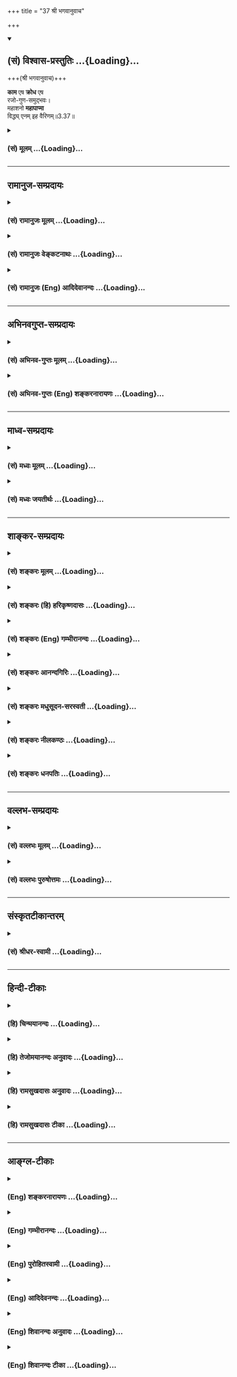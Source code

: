 +++
title = "37 श्री भगवानुवाच"

+++
<div class="js_include" newlevelforh1="2" title="(सं) विश्वास-प्रस्तुतिः" unfilled url="/purANam_vaiShNavam/mahAbhAratam/06-bhIShma-parva/03-bhagavad-gItA-parva/saMskRtam/vishvAsa-prastutiH/03_karma-yogaH/37_shrI_bhagavAnuvAc.md">
<details open><summary><h2>(सं) विश्वास-प्रस्तुतिः ...{Loading}...</h2></summary>

+++(श्री भगवानुवाच)+++

**काम** एष **क्रोध** एष  
रजो-गुण-समुद्भवः।  
महाशनो **महापाप्मा**  
विद्ध्य् एनम् इह वैरिणम्॥3.37॥
</details>
</div>
<div class="js_include collapsed" newlevelforh1="3" title="(सं) मूलम्" unfilled url="/purANam_vaiShNavam/mahAbhAratam/06-bhIShma-parva/03-bhagavad-gItA-parva/saMskRtam/mUlam/03_karma-yogaH/37_shrI_bhagavAnuvAc.md">
<details><summary><h3>(सं) मूलम् ...{Loading}...</h3></summary>

श्री भगवानुवाच  
काम एष क्रोध एष रजोगुणसमुद्भवः।  
महाशनो महापाप्मा विद्ध्येनमिह वैरिणम्।।3.37।।
</details>
</div>


_________________
## रामानुज-सम्प्रदायः
<div class="js_include collapsed" newlevelforh1="3" title="(सं) रामानुजः मूलम्" unfilled url="/purANam_vaiShNavam/mahAbhAratam/06-bhIShma-parva/03-bhagavad-gItA-parva/saMskRtam/rAmAnujaH/mUlam/03_karma-yogaH/37_shrI_bhagavAnuvAc.md">
<details><summary><h3>(सं) रामानुजः मूलम् ...{Loading}...</h3></summary>

।।3.37।। श्रीभगवानुवाच अस्य उद्भवाभिभवरूपेण वर्तमानगुणमयप्रकृतिसंसृष्टस्य
प्रारब्धज्ञानयोगस्य **रजोगुणसमुद्भवः** प्राचीनवासनाजनितः शब्दादिविषयः
अयं **कामो महाशनः** शत्रुः सर्वविषयेषु एनम् आकर्षति। **एष** एव
प्रतिहतगतिः प्रतिहननहेतुभूतचेतनान् प्रति **क्रोध**रूपेण परिणतो
**महापाप्मा** परहिंसादिषु प्रवर्तयति **एनं** रजोगुणसमुद्भवं सहजं
ज्ञानयोगविरोधिनं **वैरिणं विद्धि।**

</details>
</div>
<div class="js_include collapsed" newlevelforh1="3" title="(सं) रामानुजः वेङ्कटनाथः" unfilled url="/purANam_vaiShNavam/mahAbhAratam/06-bhIShma-parva/03-bhagavad-gItA-parva/saMskRtam/rAmAnujaH/venkaTanAthaH/03_karma-yogaH/37_shrI_bhagavAnuvAc.md">
<details><summary><h3>(सं) रामानुजः वेङ्कटनाथः ...{Loading}...</h3></summary>

  
  
।।3.37।। अथइन्द्रियस्य इत्यादिना सङ्ग्रहेणोक्तमेवार्थं प्रश्नस्योत्तरतया
प्रपञ्चयन् भगवानुवाच काम एष इति। विषयानुभववासनाबीजानां
कामक्रोधाद्यङ्कुरोत्पादने रजोगुणः सलिलसेकः कामादिर्ह्यस्मिन्मते
ज्ञानविशेषरूप आत्मधर्मः रजस्तु प्रकृतिगुणः अन्यधर्मस्य कथमन्यत्र
कार्यकरत्वमित्यत्रोक्तंगुणमयप्रकृतिसंसृष्टस्येति।
औष्ण्याश्रयदहनसंयोगाद्यथा करतलादौ स्फोटादिः तथा
गुणाश्रयप्रकृतिसंसर्गादात्मनि कामादिरिति भावः। तर्हि
गुणत्रयमयप्रकृतिसंसर्गात् सत्त्वादिकार्यज्ञानादिरपि युगपदेव किं न स्यात्
इत्यत्रोक्तं उद्भवाभिभवादिरूपेण वर्तमानेति।
पूर्वश्लोकोक्तायंशब्दस्यात्रापेक्षयाऽस्येति विपरिणत्याऽनुषङ्गः।
रजोगुणप्रचुरस्यास्य कथं ज्ञानयोगप्रारम्भमात्रत्वमपीति
चोद्यमुद्भवाभिभवक्रमेण मात्रया मध्ये कदाचित्सत्त्वोन्मेषसम्भावनया
निरस्तमित्यभिप्रेत्यज्ञानयोगारब्धस्येत्युक्तम्। आरब्ध इतिभुक्ता
ब्राह्मणाः इतिवत्कर्तरि क्तः। एषः इति पदेन पापाचरणे प्रयोजकः प्रश्नविषयः
परामृश्यते। तेनैवसदृशं चेष्टते 3।33इन्द्रियस्येन्द्रियस्यार्थे 3।34 इति
श्लोकद्वयोक्तार्थोऽप्यत्र स्मारित
इत्यभिप्रेत्यप्राचीनेत्यादिविशेषणद्वयमुक्तम्।
पूर्वोक्तरागद्वेषाववस्थान्तरापन्नावत्र कामक्रोधशब्देन व्यपदिश्येते इति
भावः। महाशनत्वविवरणंविषयेष्वेनमाकर्षतीति महदशनं भोग्यं यस्य स महाशनः। एषः
इति निर्देशस्यावृत्त्या वाक्यभेदः। तत्र च वाक्यद्वयस्यैकमेव मुखभेदेन
प्रतिपाद्यम्। अन्यथा कः पापाचरणे प्रयोजकः इति प्रश्नेकाम एष
क्रोधश्चइत्यादिप्रकारेण निर्देष्टव्यम्। अनन्तरं चविद्ध्येताविह वैरिणौ
इति वक्तव्यम्। उत्तरत्र च षट्स्वपि श्लोकेषुतेन एतेन कामरूपेण अस्य एनं यः
कामरूपम् इति सर्वत्रैकवचननिर्देशः काममात्रनिर्देशश्च क्रियते न तु
कामात्क्रोधस्य पृथक्त्वेनाभिधानम्। ततश्च काम एवावस्थाभेदेन क्रोधतयाऽत्र
विवक्षितः तदवस्थाद्वयविषयतया च वाक्यभेद उचितः। महाशनो महापाप्मा इति
पदद्वयमपि बाहुल्यानुसारेणौचित्यात् क्रमेण
तदुभयविषयमित्येतदखिलमभिप्रेत्याहएष एवेति। प्रतिहतगतिः इति क्रोधाख्ये
परिणामे हेतुरुक्तः। एकस्यैव शब्दादिविषयकामावस्थातः क्रोधावस्थाया विषयतो
भेदप्रदर्शनार्थमतिप्रसङ्गपरिहारार्थं चोक्तंप्रतिहतेत्यादि। महापाप्मतां
विवृणोतिपरहिंसादिषु प्रवर्तयतीति। महान् पाप्मा कार्यतया यस्यास्तीति स
महापाप्मा। क्रुद्धो हन्याद्गुरूनपि इति हि प्रसिद्धम्। एतच्छ्लोकोक्तं
रजोगुणाख्यं पूर्वोक्तप्रकृतिशब्दव्यपदेशार्हं वासनाख्यं कारणं चोपस्थाप्य
तदुभयकार्यताविशिष्टंएनं इत्यन्वादेशः परामृशतीत्यभिप्रायेणरजोगुणसमुद्भवं
सहजमिति पदद्वयमुक्तम्। इह वैरिणं इत्यत्र इहशब्दः प्रमादवत्तया
बुभुत्सितज्ञानयोगविषय इत्यभिप्रायेणोक्तं ज्ञानयोगविरोधिनमिति।  
  

</details>
</div>
<div class="js_include collapsed" newlevelforh1="3" title="(सं) रामानुजः (Eng) आदिदेवानन्दः" unfilled url="/purANam_vaiShNavam/mahAbhAratam/06-bhIShma-parva/03-bhagavad-gItA-parva/saMskRtam/rAmAnujaH/english/AdidevAnandaH/03_karma-yogaH/37_shrI_bhagavAnuvAc.md">
<details><summary><h3>(सं) रामानुजः (Eng) आदिदेवानन्दः ...{Loading}...</h3></summary>

3.37 The Lord said The highly ravenous desire is born of the Guna Rajas
originating from old subtle impressions. It has for its objects sound
and other sense contacts. It is a foe to him who is practising Jnana
Yoga, as he is joined with Prakrti constituted of the Gunas which rise
and subside periodically. It attracts him towards the objects of the
senses. It is this desire alone which, when hampered, develops into
anger towards those persons who are the cause of such hindrance. It is a
powerful cause of sin. It incites the aspirant to do harm to others.
Know this, which is born of the Guna called Rajas, as the natural enemy
of Jnana Yogins.

</details>
</div>


_________________
## अभिनवगुप्त-सम्प्रदायः
<div class="js_include collapsed" newlevelforh1="3" title="(सं) अभिनव-गुप्तः मूलम्" unfilled url="/purANam_vaiShNavam/mahAbhAratam/06-bhIShma-parva/03-bhagavad-gItA-parva/saMskRtam/abhinava-guptaH/mUlam/03_karma-yogaH/37_shrI_bhagavAnuvAc.md">
<details><summary><h3>(सं) अभिनव-गुप्तः मूलम् ...{Loading}...</h3></summary>

।।3.37।। अत्र उत्तरं सत्यपि धर्मे हृदिस्थे आगन्तुकावरणकृतोऽयं +++(N काचरणकृ
)+++ विप्लवो न तु तदभवकृतः +++(N तदभावप्लुतः)+++ इत्याशयेन। काम एष इति।
द्वाभ्यामेतच्छब्दाभ्यामनयोरत्यन्तावैषम्यं +++(S अत्यन्तवैषम्यम्)+++ सूच्यते।
एतौ च कामक्रोधौ नित्यसंबन्धिनौ अन्योन्याविनाभावेन वर्तेते इत्येकरुपतयैव
व्याचष्टे। एष च महस्य सुखस्य अशनः ग्रासकारकः महतः पापस्य हेतुत्त्वाच्च
क्रोध एव पापदायी। एनं च वैरिणं प्राज्ञो जानीयात्।

</details>
</div>
<div class="js_include collapsed" newlevelforh1="3" title="(सं) अभिनव-गुप्तः (Eng) शङ्करनारायणः" unfilled url="/purANam_vaiShNavam/mahAbhAratam/06-bhIShma-parva/03-bhagavad-gItA-parva/saMskRtam/abhinava-guptaH/english/shankaranArAyaNaH/03_karma-yogaH/37_shrI_bhagavAnuvAc.md">
<details><summary><h3>(सं) अभिनव-गुप्तः (Eng) शङ्करनारायणः ...{Loading}...</h3></summary>

3.37 Kama esah etc. A total absence of difference among these two
(desire and wrath) is indicated by the word esah 'this' twice uttered.
These desire and wrath are ever interrelated and remain in an
inseparable mutual co-existence. Hence \[the Lord\] well describes them
only as identical. This is a swallower i.e., a devouer of the morsel of
festival i.e., the happiness. The wrath alone is a bestower of sins as
it is the cause of great sins. This is man of intelligence should view
to be an enemy.

</details>
</div>


_________________
## माध्व-सम्प्रदायः
<div class="js_include collapsed" newlevelforh1="3" title="(सं) मध्वः मूलम्" unfilled url="/purANam_vaiShNavam/mahAbhAratam/06-bhIShma-parva/03-bhagavad-gItA-parva/saMskRtam/madhvaH/mUlam/03_karma-yogaH/37_shrI_bhagavAnuvAc.md">
<details><summary><h3>(सं) मध्वः मूलम् ...{Loading}...</h3></summary>

।।3.37।। यस्तु बलवान् प्रवर्तकः स एष कामः। क्रोधोऽप्येष एव
तज्जन्यत्वात्। कामात्क्रोधोऽभिजायते 2।62 इति ह्युक्तम्। यत्रापि
गुरुनिन्दादिनिमित्तः क्रोधः तत्रापि भक्तिनिमित्तानिन्दाकामनिमित्त एव। ये
त्वन्यथा वदन्ति ते सङ्गरान्न सूक्ष्मं जानन्ति। उक्तं चऋते कामं न
कोपाद्या जायन्ते च कथञ्चन इति। महाशनः महद्धि कामभोग्यम्।
महाब्रह्महत्यादिकारणत्वात् महापाप्मा। सर्वपुरुषार्थविरोधित्वाद्वैरीं।

</details>
</div>
<div class="js_include collapsed" newlevelforh1="3" title="(सं) मध्वः जयतीर्थः" unfilled url="/purANam_vaiShNavam/mahAbhAratam/06-bhIShma-parva/03-bhagavad-gItA-parva/saMskRtam/madhvaH/jayatIrthaH/03_karma-yogaH/37_shrI_bhagavAnuvAc.md">
<details><summary><h3>(सं) मध्वः जयतीर्थः ...{Loading}...</h3></summary>

।।3.37।। बलवद्विषयश्चेत् प्रश्नः तर्हि परिहारो न सङ्गच्छत इत्यतः परिहारं
व्याचष्टे **यस्त्वि**ति। प्रवर्तकः पापेषु पुरुषः त्वया पृष्ट इति शेषः।
एवं योजनायां क्रोधस्यापि कामसाम्यं स्यात् तथा चोत्तरत्र
कामस्यैवानुवृत्तिर्विरुद्ध्येतेत्यतःक्रोध एषः इत्येतदन्यथा व्याचष्टे
**क्रोधोऽपी**ति। किं काम एव मुख्यया वृत्त्यैवमुच्यते नेति ब्रूमः
किन्तूपचारेण इति भावेनाह **तदि**ति। तदेव कुतः इत्यत आह **कामादि**ति।
नायमस्ति नियमः यदा गुरुनिन्दादिश्रवणे निन्दकाय क्रुद्ध्यति तदा
कामाभावेऽपि क्रोधोदयदर्शनात् इत्यत आह **यत्रापी**ति।
भक्तिनिमित्तश्चासावनिन्दाकामश्चेति विग्रहः। सङ्गात्सञ्जायते कामः 2।62
इत्येतद्दर्शयितुं भक्तिनिमित्तेत्युक्तम्। काम एव (एषः) केनचित् प्रतिहतः
क्रोधत्वेन परिणमते इति परेषां (शङ्करादीनां) व्याख्यानं दूषयति **ये
त्वि**ति। एकान्तःकरणोपादानत्वलक्षणादानन्तर्यलक्षणाच्च सङ्करात्सूक्ष्मं
कामक्रोधयोरत्यन्तभेदम्। न हि गुणो गुणस्योपादानं किन्तु निमित्तमेव
प्रागन्वये प्रमाणमुक्तं इदानीं व्यतिरेकेऽप्याह **उक्तं चे**ति। महाशन इति
कामे दुर्घटत्वाद्गौणमित्याह **महाशन** इति। भोग्यं विषयः।
यस्मात्कामभोग्यं महत्तस्मादसौ महाशन इत्यर्थः। काम एषः इति
पापकारणत्वेनोक्त्वा कथं महापाप्मेत्युच्यते इत्यतो न कर्मधारयोऽयम् किन्तु
महान्पाप्मा यस्मादिति बहुव्रीहिरिति भावेनाह **महाब्रह्मे**ति।
महच्छब्दात्परतः पापशब्दोऽध्याहार्यः। वधादिकर्तृत्वाभावात्कथं वैरित्वं
इत्यत आह सर्वेति सर्वः सम्पूर्णः पुरुषार्थो मोक्षः।

</details>
</div>


_________________
## शाङ्कर-सम्प्रदायः
<div class="js_include collapsed" newlevelforh1="3" title="(सं) शङ्करः मूलम्" unfilled url="/purANam_vaiShNavam/mahAbhAratam/06-bhIShma-parva/03-bhagavad-gItA-parva/saMskRtam/shankaraH/mUlam/03_karma-yogaH/37_shrI_bhagavAnuvAc.md">
<details><summary><h3>(सं) शङ्करः मूलम् ...{Loading}...</h3></summary>

।।3.37।। ऐश्वर्यस्य समग्रस्य धर्मस्य यशसः श्रियः। वैराग्यस्याथ मोक्षस्य
षण्णां भग इतीरणा (विष्णु पु0 6।5।74) ऐश्वर्यादिषट्कं यस्मिन् वासुदेवे
नित्यमप्रतिबद्धत्वेन सामस्त्येन च वर्तते उत्पत्तिं प्रलयं चैव
भूतानामागतिं गतिम्। वेत्ति विद्यामविद्यां च स वाच्यो भगवानिति (विष्णु प0
6।5।78) उत्पत्त्यादिविषयं च विज्ञानं यस्य स वासुदेवः वाच्यः भगवान्
इति।।**काम एषः** सर्वलोकशत्रुः यन्निमित्ता सर्वानर्थप्राप्तिः
प्राणिनाम्। स एष कामः प्रतिहतः केनचित् क्रोधत्वेन परिणमते। अतः
**क्रोधः** अपि **एष** एव **रजोगुणसमुद्भवः** रजश्च तत् गुणश्च रजोगुणः सः
समुद्भवः यस्य सः कामः **रजोगुणसमुद्भवः** रजोगुणस्य वा समुद्भवः। कामो हि
उद्भूतः रजः प्रवर्तयन् पुरुषं प्रवर्तयति तृष्णया हि अहं कारितः इति
दुःखिनां रजःकार्ये सेवादौ प्रवृत्तानां प्रलापः श्रूयते। **महाशनः** महत्
अशनं अस्येति महाशनः अत एव **महापाप्मा** कामेन हि प्रेरितः जन्तुः पापं
करोति। अतः **विद्धि एनं** कामम् इह संसारे **वैरिणम्**।। कथं वैरी इति
दृष्टान्तैः प्रत्याययति

</details>
</div>
<div class="js_include collapsed" newlevelforh1="3" title="(सं) शङ्करः (हि) हरिकृष्णदासः" unfilled url="/purANam_vaiShNavam/mahAbhAratam/06-bhIShma-parva/03-bhagavad-gItA-parva/saMskRtam/shankaraH/hindI/harikRShNadAsaH/03_karma-yogaH/37_shrI_bhagavAnuvAc.md">
<details><summary><h3>(सं) शङ्करः (हि) हरिकृष्णदासः ...{Loading}...</h3></summary>

।।3.37।। यह काम जो सब लोगोंका शत्रु है जिसके निमित्तसे जीवोंको सब
अनर्थोंकी प्राप्ति होती है वहीं यह काम किसी कारणसे बाधित होनेपर क्रोधके
रूपमें बदल जाता है इसलिये क्रोध भी यही है। यह काम रजोगुणसे उत्पन्न हुआ
है अथवा यों समझो कि रजोगुणका उत्पादक है क्योंकि उत्पन्न हुआ काम ही
रजोगुणको प्रकट करके पुरुषको कर्ममें लगाया करता है। तथा रजोगुणके कार्य
सेवा आदिमें लगे हुए दुःखित मनुष्योंका ही यह प्रलाप सुना जाता है कि
तृष्णा ही हमसे अमुक काम करवाती है इत्यादि। तथा यह काम बहुत खानेवाला है।
इसलिये महापापी भी है क्योंकि कामसे ही प्रेरित हुआ जीव पाप किया करता है।
इसलिये इस कामको ही तू इस संसारमें वैरी जान।

</details>
</div>
<div class="js_include collapsed" newlevelforh1="3" title="(सं) शङ्करः (Eng) गम्भीरानन्दः" unfilled url="/purANam_vaiShNavam/mahAbhAratam/06-bhIShma-parva/03-bhagavad-gItA-parva/saMskRtam/shankaraH/english/gambhIrAnandaH/03_karma-yogaH/37_shrI_bhagavAnuvAc.md">
<details><summary><h3>(सं) शङ्करः (Eng) गम्भीरानन्दः ...{Loading}...</h3></summary>

3.37 Esah, this; kamah, desire, is the enemy of the whole world, because
of which the creatures incur all evil. This desire when obstructed in
any way turns into anger. Therefore, krodhah, anger, is also identical
with this (desire). It is rajoguna-samudbhavah, born of the ality of
rajas; or, it is the origin of the ality of rajas. For, when desire
comes into being, it instigates a person by arousing rajas. People who
are engaged in service etc., which are effects of rajas, and who are
stricken with sorrow are heard to lament, 'I have been led to act by
desire indeed!' It is mahaasanah, a great devourer, whose food is
enormous. And hence, indeed, it is maha-papma, a great sinner. For a
being commits sin when goaded by desire. Therefore, viddhi, know; enam,
this desire; to be vairinam, the enemy; iha, here in this world. With
the help of examples the Lord explains how it is an enemy:

</details>
</div>
<div class="js_include collapsed" newlevelforh1="3" title="(सं) शङ्करः आनन्दगिरिः" unfilled url="/purANam_vaiShNavam/mahAbhAratam/06-bhIShma-parva/03-bhagavad-gItA-parva/saMskRtam/shankaraH/AnandagiriH/03_karma-yogaH/37_shrI_bhagavAnuvAc.md">
<details><summary><h3>(सं) शङ्करः आनन्दगिरिः ...{Loading}...</h3></summary>

।।3.37।। संप्रति प्रतिवचनं प्रस्तौति **शृण्विति।** तस्य वैरित्वं स्फोरयति
**सर्वेति।** अप्रस्तुतं किमिति प्रस्तूयते तत्राह **यं त्वमिति।**
भगवच्छब्दार्थं निर्धारयितुं पौराणिकं वचनमुदाहरति **ऐश्वर्यस्येति।**
समग्रस्येत्येतत्प्रत्येकं विशेषणैः संबध्यते अथशब्दस्तथाशब्दपर्यायः
समुच्चयार्थः। मोक्षशब्देन तदुपायो ज्ञानं विवक्ष्यते।
उदाहृतवचसस्तात्पर्यमाह **ऐश्वर्यादीति।** स वाच्यो भगवानिति संबन्धः।
तत्रैव पौराणिकं वाक्यान्तरं पठति **उत्पत्तिमिति।** भूतानामिति
प्रत्येकमुत्पत्त्यादिभिः संबध्यते। कारणार्थौ चोत्पतिप्रलयशब्दौ
क्रियामात्रस्य पुरुषान्तरगोचरत्वसंभवात्। आगतिर्गतिश्चेत्यागामिन्यौ
संपदापदौ सूच्येते। वाक्यान्तरस्यापि तात्पर्यमाह **उत्पत्त्यादीति।**
वेत्तीत्युक्तः साक्षात्कारो विज्ञानमित्युच्यते
समग्रैश्वर्यादिसंपत्तिसमुच्चयार्थश्चकारः। उक्तलक्षणो भगवान्किमुक्तवानिति
तदाह **काम इति।** कामस्य सर्वलोकशत्रुत्वं विशदयति **यन्निमित्तेति।**
तथापि कथं तस्यैव क्रोधत्वं तदाह **स एष इति।** कामक्रोधयोरेव
हेयत्वद्योतनार्थं कारणं कथयति **रजोगुणेति।** कारणद्वारा कामादेरेव
हेयत्वमुक्त्वा कार्यद्वारापि तस्य हेयत्वं सूचयति **रजोगुणस्येति**।
कामस्य पुरुषप्रवर्तकत्वमेव न रजोगुणजनकत्वमित्याशङ्क्याह **कामो हीति।**
तत्रैवानुभवानुसारिणीं लोकप्रसिद्धिं प्रमाणयति **तृष्णया हीति।** तस्य
योग्यायोग्यविभागमन्तरेण बहुविषयत्वं दर्शयति **महाशन इति।**
बहुविषयत्वप्रयुक्तं कर्म निर्दिशति **अत इति।** सर्वविषयत्वेऽपि कुतोऽस्य
पापत्वमित्याशङ्क्याह **कामेनेति।** कामस्योक्तविशेषणवत्त्वे फलितमाह **अत
इति।**

</details>
</div>
<div class="js_include collapsed" newlevelforh1="3" title="(सं) शङ्करः मधुसूदन-सरस्वती" unfilled url="/purANam_vaiShNavam/mahAbhAratam/06-bhIShma-parva/03-bhagavad-gItA-parva/saMskRtam/shankaraH/madhusUdana-sarasvatI/03_karma-yogaH/37_shrI_bhagavAnuvAc.md">
<details><summary><h3>(सं) शङ्करः मधुसूदन-सरस्वती ...{Loading}...</h3></summary>

।।3.37।। एवमर्जुनेनः पृष्टेअथो खल्वाहुः काममय एवायं पुरुषः
इतिआत्मैवेदमग्र आसीदेक एव सोऽकामयत जाया मे स्यादथ प्रजायेयाथ वित्तं मे
स्यादथ कर्म कुर्वीय इत्यादिश्रुतिसिद्धमुत्तरं श्रीभगवानुवाच। यस्त्वया
पृष्टो हेतुर्बलादनर्थमार्गे प्रवर्तकः स एष कामएव महान् शत्रुः
यन्निमित्ता सर्वानर्थप्राप्तिः प्राणिनाम्। ननु क्रोधोऽप्यभिचारादौ
प्रवर्तको दृष्ट इत्यत आह क्रोध एषः। काम एव केनचिद्धेतुना प्रतिहतः
क्रोधत्वेन परिणमते अतः क्रोधोऽप्येष काम एव। एतस्मिन्नेव महावैरिणि
निवारिते सर्वपुरुषार्थप्राप्तिनित्यर्थः। तन्निवारणोपायज्ञानाय तत्कारणमाह
रजोगुणसमुद्भवः दुःखप्रवृत्तिबलात्मको रजोगुण एव समुद्भवः कारणं यस्य। अतः
कारणानुविधायित्वात्कार्यस्य सोऽपि तथा। यद्यपि तमोगुणोऽपि तस्य कारणं
तथापि दुःखे प्रवृत्तो च रजसएव प्राधान्यात्तस्यैव निर्देशः। एतेन
सात्विक्या वृत्त्या रजसि क्षीणे सोऽपि क्षीयत इत्युक्तम्। अथवा तस्य
कथमनर्थमार्गे प्रवर्तकत्वमित्यत आह रजोगुणस्य प्रवृत्त्यादिलक्षणस्य
समुद्भवो यस्मात्। कामो हि विषयाभिलाषात्मकः स्वयमुद्भूतो रजः
प्रवर्तयन्पुरुषं दुःखात्मके कर्मणि प्रवर्तयति तेनायमवश्यं हन्तव्य
इत्यभिप्रायः। ननु सामदानभेदण्डाश्चत्वार उपायस्तत्र प्रथमत्रिकस्यासंभवे
चतुर्थो दण्डः प्रयोक्तव्यो नतु हठादेवेत्याशङ्क्य त्रयाणामसंभवं वक्तुं
विशिनष्टि महाशनो महापाप्मेति। महदशनमस्येति महाशनःयत्पृथिव्यां व्रीहियवं
हिरण्यं पशवः स्त्रियः। नालमेकस्य तत्सर्वमिति मत्वा शमं व्रजेत्।। इति
स्मृतेः। अतो न दानेन संधातुं शक्यः। नापि सामभेदाभ्याम्। यतो
महापाप्माऽत्युग्रः। तेन हि बलात्प्रेरितोऽनिष्टफलमपि जानन्पापं करोति। अतो
विद्धि जानीहि एनं काममिह संसारे वैरिणम्। तदेतत्सर्वं विवृतं
वार्तिककारैरात्मैवेदमग्र आसीदिति श्रुतिव्याख्यानेप्रवृत्तौ च निवृत्तौ च
यथोक्तस्याधिकारिणः। स्वातन्त्र्ये सति संसारसृतौ कस्मात्प्रवर्तते।। नतु
निःशेषविध्वस्तसंसारानर्थवर्त्मनि। निवृत्तिलक्षणे वाच्यं केनायं
प्रेर्यतेऽवशः।। अनर्थपरिपाकत्वमपि जानन्प्रवर्तते। पारतन्त्र्यमृते दृष्टा
प्रवृत्तिर्नेदृशी क्वचित्।। तस्माच्छ्रेयोर्थिनः पुंसः
प्रेरकोऽनिष्टकर्मणि। वक्तव्यस्तन्निरासार्थमित्यर्था स्यात्परा
श्रुतिः।। अनाप्तपुरुषार्थोऽयं निःशेषानर्थसंकुलः।
इत्यकामयतानाप्तान्पुमर्थान्साधनैर्जडः। जिहासति तथानर्थानविद्वानात्मनि
श्रितान्। अविद्योद्भूतकामः सन्नथो खल्विति च श्रुतिः। अकामतः क्रियाः
काश्चिद्दृश्यन्ते नेह कस्यचित्। यद्यद्धि कुरुते जन्तुस्तत्तत्कामस्य
चेष्टितम्।। काम एष क्रोध एष इत्यादिवचनं स्मृतेः। प्रवर्तको नापरोऽतः
कामादन्यः प्रतीयते इतिअकामतः इति मनुवचनम्। अन्यत्स्पष्टम्।

</details>
</div>
<div class="js_include collapsed" newlevelforh1="3" title="(सं) शङ्करः नीलकण्ठः" unfilled url="/purANam_vaiShNavam/mahAbhAratam/06-bhIShma-parva/03-bhagavad-gItA-parva/saMskRtam/shankaraH/nIlakaNThaH/03_karma-yogaH/37_shrI_bhagavAnuvAc.md">
<details><summary><h3>(सं) शङ्करः नीलकण्ठः ...{Loading}...</h3></summary>

।।3.37।। अत्रोत्तरंकाममय एवायं पुरुष इत्यादिश्रुतिसिद्धं भगवानुवाच **काम
एष इति।** एष प्रसिद्धः कामःसोऽकामयत जाया मे स्यादथ प्रजायेयाथ वित्तं मे
स्यादथ कर्म कुर्वीयेति श्रुतेरिदं मे भूयादिदं मे भूयात् इति
तीव्राभिलाषहेतुभूतश्चेतसोऽनवस्थितत्वापादको वृत्तिविशेषः। स च चेतोरूप
एव। कामः संकल्पः इत्युपक्रम्यएतत्सर्वं मनः इत्युपसंहारात् स एष कामः
केनचिन्निमित्तेन प्रतिहतः क्रोधरूपेण परिणमतेऽतः क्रोधोऽभिज्वलनात्माप्येष
एव तमेनमिह शरीरेऽन्तःस्थितं वैरिणं विद्धि। कुतो वैरी। यतः रजोगुणसमुद्भवः
रजो रञ्जनात्मकः प्राकृतो गुणः तस्य गुणौ कार्यभूतौ तृष्णासङ्गौ
तावेवोद्भवो यस्य सः। रजःकार्यत्वात् दुःखैकफलोऽयमतो वैरी। यद्वा रजोगुणस्य
लोभप्रवृत्त्यादिलक्षणस्य समुद्भवो यस्मात्। ननु विषयाभिलाषात्मकः कामो
विषयार्पणेन शाम्यति। विषयस्य दौर्लभ्यनिश्चये स्वत एव वा निवर्तते अन्ध इव
रूपदर्शनाभिलाषादित्याशङ्क्याह **महाशनो महापाप्मेति।**
महद्दातुमपारणीयमशनमस्य स तथा। यथोक्तंन जातु कामः कामानामुपभोगेन शाम्यति।
हविषा कृष्णवर्त्मेव भूय एवाभिवर्धते इति। यत्पृथिव्यां व्रीहियवं हिरण्यं
पशवः स्त्रियः। नालमेकस्य तत्सर्वमिति मत्वा शमं व्रजेत् इति। तथा
महापाप्मात्युग्रः। स हि सहस्रशः प्रबोधितोऽपि न निवर्तते तद्वदयमपि
दुश्चिकित्स्यः। महाशनत्वान्नायं वैरी दानसाध्यः। नापि सामभेदसाध्यः।
अत्युग्रत्वात्। अतो हन्तव्य एवेति।

</details>
</div>
<div class="js_include collapsed" newlevelforh1="3" title="(सं) शङ्करः धनपतिः" unfilled url="/purANam_vaiShNavam/mahAbhAratam/06-bhIShma-parva/03-bhagavad-gItA-parva/saMskRtam/shankaraH/dhanapatiH/03_karma-yogaH/37_shrI_bhagavAnuvAc.md">
<details><summary><h3>(सं) शङ्करः धनपतिः ...{Loading}...</h3></summary>

।।3.37।। एवं पृष्टः श्रीभगवान्ऐश्वर्यस्य समग्रस्य धर्मस्य यशसः श्रियः।
ज्ञानवैराग्ययोश्चैव षण्णां भग इतीरणा इत्युक्तं समग्रमैश्वर्यादिषट्कं
नित्यमप्रतिबन्धेन यस्मिन्वासुदेवे वर्ततेउत्पत्तिं निधनं चैव भूतानामागतिं
गतिम्। वेत्ति विद्यामविद्यां च स वाच्यो भगवानिति। इत्युत्पत्त्यादिविषयं
च विज्ञानं यस्य स वासुदेवो भगवानितिशब्दवाच्य उवाचोत्तरमुक्तवान् **काम
इति।** यस्त्वया वैरी पृष्टः एष कामः शत्रुर्यन्निमित्ता
सर्वानर्थप्राप्तिर्लोकस्य। ननु क्रोधोऽप्यनर्थहेतुर्लोके दृश्यते इत्यत
आह। स एव कामः कुतश्चिन्निमित्तात्प्रतिहितः क्रोधत्वेन परिणमतेऽहः
क्रोधोऽप्येष एव शत्रोः पुत्रत्वादप्ययं शत्रुरित्याह। रजोगुणः समुद्भवो
यस्य सः। यद्वा कथं शत्रुतां करोतीत्यह आह। रजोगुणस्य समुद्भवः कारणं कामो
रजः प्रवर्तयन्पुरुषं प्रवर्तयति। ननु विषयभोगेन तृप्तिं नीतः शत्रुत्वं
जिहास्यतीति चेत् तत्राह। महदशनमस्य सः। तदुक्तम् न जातु कामः
कामानामुपभोगेन शाभ्यति। हविषा कृष्णवर्त्मेव भूय
एवाभिवर्धते।। यत्पृथिव्यां व्रीहियवं हिरण्यं पशवः स्त्रियः। नालमेकस्य
तत्सर्वमिति मत्वा शमं व्रजेत् इति। ननु लोके यथा स्वेनापराधिनः
कश्चिच्छत्रुत्वं भजति तथायमप्यतोऽपराधं तस्य न करिष्यामीतिचेत्तत्राह।
महाशनत्वान्महापाप्माऽत्युग्रो विनैवापराधं स्वेनोपकृतश्च नाशयतीत्यर्थः।
अतः काममेव परमं वैरिणं विद्धि। ज्ञात्वा च तत्परिहाराय यतस्वेति भावः।

</details>
</div>


_________________
## वल्लभ-सम्प्रदायः
<div class="js_include collapsed" newlevelforh1="3" title="(सं) वल्लभः मूलम्" unfilled url="/purANam_vaiShNavam/mahAbhAratam/06-bhIShma-parva/03-bhagavad-gItA-parva/saMskRtam/vallabhaH/mUlam/03_karma-yogaH/37_shrI_bhagavAnuvAc.md">
<details><summary><h3>(सं) वल्लभः मूलम् ...{Loading}...</h3></summary>

।।3.37।। तत्रोत्तरम् काम एष इति। रागपूर्वावतारः कामः तत्तदिच्छास्वरूप
एवात्र हेतुः प्रवर्त्तकः द्वेषपूर्वावतारश्च तत्परिणामभूतः क्रोध
एवाऽवसेयः। रजोगुणसमुद्भवः काम एव क्रोधस्तमोगुणसमुद्भव इति यद्यपि युक्तं
वक्तुं तथापि परिणामे तमसो हेतुत्वादेवं नोक्तं अतएव कामानुज इत्युच्यते।
कामश्च तदग्रजो बुद्धिनाशनो दुष्पूरो महापाप इति तेन बलादेव नियोजितः
सर्वकर्मकारीति प्रायो राजसं तामसं रागं द्वेषं तद्धेतुकं पापं
वैरिणमित्युत्तरपक्षार्थः। अत्र क्रोधस्याप्युपक्रमे यत्कामस्यैव
वैरित्वकथनं तत्पार्थस्य युद्धोपस्थितौ
तत्तद्बन्धुजीवनादिकामत्वाभिप्रायेणेति बोध्यम्।

</details>
</div>
<div class="js_include collapsed" newlevelforh1="3" title="(सं) वल्लभः पुरुषोत्तमः" unfilled url="/purANam_vaiShNavam/mahAbhAratam/06-bhIShma-parva/03-bhagavad-gItA-parva/saMskRtam/vallabhaH/puruShottamaH/03_karma-yogaH/37_shrI_bhagavAnuvAc.md">
<details><summary><h3>(सं) वल्लभः पुरुषोत्तमः ...{Loading}...</h3></summary>

  
  
।।3.37।। एतत्प्रश्नोत्तरमाह भगवान्
प्रपञ्चवैचित्र्यार्थप्रकटितत्रिगुणमध्यस्थविक्षिप्तकरणैकस्वभावरजोगुणात्मकभगवदंशमोहितस्तत्र
प्रवर्त्तते तस्मात्तद्गुणकृतविक्षेपकर्माणि तत्स्वरूपज्ञानपूर्वकं
त्यजेदित्याह काम एष इति। एष इति लौकिकः कामः। रजोगुणसमुद्भवः
रजोगुणादुत्पत्तिर्यस्य सः। सर्वेषां द्वेषी शत्रुः। एष एव
कामोऽवस्थान्तरापन्नः क्रोधो भवति सोऽपि रजोगुणसमुद्भवः। स महाशनो
दुरापूरः। अत एव श्रीभागवते उक्तं 9।19।14 न जातु कामः कामानामुपभोगेन
शाम्यति। हविषा कृष्णवर्त्मेव भूय एवाभिवर्द्धते।। किं पुनर्महापाप्मा
महापापरूपो भगवद्भजनप्रतिबन्धकः। इह संसारे देहग्रहणानन्तरमेनं वैरिणं
विद्धि। इह इतिपदादेतद्देहावसाने सति अलौकिकेऽयमेव कार्याय भविष्यतीति
भावः।  
  

</details>
</div>


_________________
## संस्कृतटीकान्तरम्
<div class="js_include collapsed" newlevelforh1="3" title="(सं) श्रीधर-स्वामी" unfilled url="/purANam_vaiShNavam/mahAbhAratam/06-bhIShma-parva/03-bhagavad-gItA-parva/saMskRtam/shrIdhara-svAmI/03_karma-yogaH/37_shrI_bhagavAnuvAc.md">
<details><summary><h3>(सं) श्रीधर-स्वामी ...{Loading}...</h3></summary>

।।3.37।। अत्रोत्तरं श्रीभगवानुवाच **काम एष इति।** यस्त्वया पृष्टो हेतुरेष
काम एव। ननु क्रोधोऽपि पूर्वं त्वयोक्तःइन्द्रियस्येन्द्रियस्य इत्यत्र।
सत्यम्। नासौ ततः पृथक् किंतु क्रोधोऽप्येष एव काम एव केनचित्प्रतिहतः
क्रोधात्मना परिणमते। अतः पूर्वं पृथक्त्वेनोक्तोऽपि क्रोधः कामज
एवेत्यभिप्रायेण कामेनैकीकृत्योच्यते। रजोगुणात्समुद्भवतीति तथा। अनेन
सत्त्ववृद्ध्या रजसि क्षयं नीते सति कामोऽपि क्षीयत इति सूचितम्। एनं
काममिह मोक्षमार्गे वैरिणं विद्धि। अयं च वक्ष्यमाणक्रमेण हन्तव्य एव। यतो
नासौ दानेन संधातुं शक्य इत्याह। महाशनः महदशनं यस्य। दुष्पूर इत्यर्थः। न
च साम्ना संधातुं शक्यः यतो महापाप्मा अत्युग्रः।

</details>
</div>


_________________
## हिन्दी-टीकाः
<div class="js_include collapsed" newlevelforh1="3" title="(हि) चिन्मयानन्दः" unfilled url="/purANam_vaiShNavam/mahAbhAratam/06-bhIShma-parva/03-bhagavad-gItA-parva/hindI/chinmayAnandaH/03_karma-yogaH/37_shrI_bhagavAnuvAc.md">
<details><summary><h3>(हि) चिन्मयानन्दः ...{Loading}...</h3></summary>

।।3.37।। यह काम यह क्रोध काम अर्थात् इच्छा ही मनुष्य के ह्रदय में स्थित
राक्षस है। आत्म अज्ञान ही बुद्धि में इच्छा रूप में व्यक्त होता है। इस
श्लोक में काम और क्रोध इन दोनों को भिन्न नहीं समझना चाहिये। किसी
परिस्थिति विशेष में काम ही क्रोध का रूप ले लेता है। मन का वह विक्षेप जो
किसी वस्तु को प्राप्त करने की अत्यन्त अधीरता के रूप में व्यक्त होता है
काम कहलाता है। सामान्यत इच्छा अपने से भिन्न किसी अप्राप्त वस्तु के लिये
ही होती हैं। जगत् में असंख्य व्यक्तियों और परिस्थितियों के मध्य सदैव
इच्छा का पूर्ण होना सम्भव नहीं होता और इस प्रकार हमारे और इच्छित वस्तु
के बीच कोई विघ्न आता है तो प्रतिहत इच्छा ही क्रोध का रूप ले लेती है। इस
प्रकार काम अथवा क्रोध ही वह राक्षस है जो हमें परिस्थितियों के साथ समझौता
करने को विवश कर देता है। आदर्शों को भुलाकर हमें पापाचरण में प्रवृत्त
करता है। हमारी निम्न कोटि की इच्छायें जितनी प्रबल होगी उतना ही पापपूर्णं
हमारा जीवन होगा। कामनाएं हमारे विवेक को आच्छादित कर देती हैं। काम के
उत्पन्न होने पर उससे ही असंख्य प्रकार की दुखदायक वृत्तियां उत्पन्न होती
हैं। इन सब के वश में होना अज्ञान और उनके ऊपर शासन करना ज्ञान है। अब
भगवान् दृष्टांतों के द्वारा समझाते हैं कि किस प्रकार हमारा शत्रु यह काम
हमारे विवेक को आच्छादित करता है

</details>
</div>
<div class="js_include collapsed" newlevelforh1="3" title="(हि) तेजोमयानन्दः अनुवादः" unfilled url="/purANam_vaiShNavam/mahAbhAratam/06-bhIShma-parva/03-bhagavad-gItA-parva/hindI/tejomayAnandaH/anuvAdaH/03_karma-yogaH/37_shrI_bhagavAnuvAc.md">
<details><summary><h3>(हि) तेजोमयानन्दः अनुवादः ...{Loading}...</h3></summary>

।।3.37।। श्रीभगवान् ने कहा -- रजोगुण में उत्पन्न हुई यह 'कामना' है, यही
क्रोध है; यह महाशना (जिसकी भूख बड़ी हो) और महापापी है, इसे ही तुम यहाँ
(इस जगत् में) शत्रु जानो।।

</details>
</div>
<div class="js_include collapsed" newlevelforh1="3" title="(हि) रामसुखदासः अनुवादः" unfilled url="/purANam_vaiShNavam/mahAbhAratam/06-bhIShma-parva/03-bhagavad-gItA-parva/hindI/rAmasukhadAsaH/anuvAdaH/03_karma-yogaH/37_shrI_bhagavAnuvAc.md">
<details><summary><h3>(हि) रामसुखदासः अनुवादः ...{Loading}...</h3></summary>

।।3.37।। श्रीभगवान् बोले - रजोगुणसे उत्पन्न हुआ यह काम ही क्रोध है। यह
बहुत खानेवाला और महापापी है। इस विषयमें तू इसको ही वैरी जान।

</details>
</div>
<div class="js_include collapsed" newlevelforh1="3" title="(हि) रामसुखदासः टीका" unfilled url="/purANam_vaiShNavam/mahAbhAratam/06-bhIShma-parva/03-bhagavad-gItA-parva/hindI/rAmasukhadAsaH/TIkA/03_karma-yogaH/37_shrI_bhagavAnuvAc.md">
<details><summary><h3>(हि) रामसुखदासः टीका ...{Loading}...</h3></summary>

3.37।।***व्याख्या--*'रजोगुणसमुद्भवः'--** आगे चौदहवें अध्यायके सातवें
श्लोकमें भगवान् कहेंगे कि तृष्णा (कामना) और आसक्तिसे रजोगुण उत्पन्न होता
है और यहाँ यह कहते हैं कि रजोगुणसे काम उत्पन्न होता है। इससे यह समझना
चाहिये कि रागसे काम उत्पन्न होता है और कामसे राग बढ़ता है। तात्पर्य यह
है कि सांसारिक पदार्थोंको सुखदायी माननेसे राग उत्पन्न होता है, जिससे
अन्तःकरणमें उनका महत्त्व दृढ़ हो जाता है। फिर उन्हीं पदार्थोंका संग्रह
करने और उनसे सुख लेनेकी कामना उत्पन्न होती है। पुनः कामनासे पदार्थोंमें
राग बढ़ता है। यह क्रम जबतक चलता है, तबतक पाप-कर्मसे सर्वथा निवृत्ति नहीं
होती।  
  
**'काम एष क्रोध एषः'--**मेरी मनचाही हो-- यही काम है **(टिप्पणी प₀
188.1)**। उत्पत्ति-विनाशशील जड-पदार्थोंके संग्रहकी इच्छा, संयोगजन्य
सुखकी इच्छा, सुखकी आसक्ति--ये सब कामके ही रूप हैं।  
पाप-कर्म कहीं तो 'काम' के वशीभूत होकर और कहीं 'क्रोध' के वशीभूत होकर
किया गया दीखता है। दोनोंसे अलग-अलग पाप होते हैं। इसलिये दोनों पद दिये।
वास्तवमें काम अर्थात् उत्पत्ति-विनाशशील पदार्थोंकी कामना, प्रियता,
आकर्षण ही समस्त पापोंका मूल है **(टिप्पणी प₀ 188.2)**। कामनामें बाधा
लगनेपर काम ही क्रोधमें परिणत हो जाता है। इसलिये भगवान्ने एक कामनाको ही
पापोंका मूल बतानेके लिये उपर्युक्त पदोंमें एकवचनका प्रयोग किया है।  
  
कामनाकी पूर्ति होनेपर 'लोभ' उत्पन्न होता होता है **(टिप्पणी प₀ 188.3)**
और कामनामें बाधा पहुँचानेपर (बाधा पहुँचानेवालेपर)क्रोध उत्पन्न होता है।
यदि बाधा पहुँचानेवाला अपनेसे अधिक बलवान् हो तो 'क्रोध' उत्पन्न न होकर
'भय' उत्पन्न होता है। इसलिये गीतामें कहीं-कहीं कामना और क्रोधके साथ-साथ
भय की भी बात आयी है; जैसे--**'वीतरागभयक्रोधाः'** (4। 10) और
**'विगतेच्छाभयक्रोधः'** (5। 28)।

</details>
</div>


_________________
## आङ्ग्ल-टीकाः
<div class="js_include collapsed" newlevelforh1="3" title="(Eng) शङ्करनारायणः" unfilled url="/purANam_vaiShNavam/mahAbhAratam/06-bhIShma-parva/03-bhagavad-gItA-parva/english/shankaranArAyaNaH/03_karma-yogaH/37_shrI_bhagavAnuvAc.md">
<details><summary><h3>(Eng) शङ्करनारायणः ...{Loading}...</h3></summary>

3.37. The Bhagavat said This desire, this wrath, born of the
Rajas-Strand, is a swallower of festival \[and\] a mighty bestower of
sins. Know this to be the enemy here.

</details>
</div>
<div class="js_include collapsed" newlevelforh1="3" title="(Eng) गम्भीरानन्दः" unfilled url="/purANam_vaiShNavam/mahAbhAratam/06-bhIShma-parva/03-bhagavad-gItA-parva/english/gambhIrAnandaH/03_karma-yogaH/37_shrI_bhagavAnuvAc.md">
<details><summary><h3>(Eng) गम्भीरानन्दः ...{Loading}...</h3></summary>

3.37 The Blessed Lord said This desire, this anger, born of the ality of
rajas, is a great devourer, a great sinner. Know this to be the enemy
here.

</details>
</div>
<div class="js_include collapsed" newlevelforh1="3" title="(Eng) पुरोहितस्वामी" unfilled url="/purANam_vaiShNavam/mahAbhAratam/06-bhIShma-parva/03-bhagavad-gItA-parva/english/purohitasvAmI/03_karma-yogaH/37_shrI_bhagavAnuvAc.md">
<details><summary><h3>(Eng) पुरोहितस्वामी ...{Loading}...</h3></summary>

3.37 Lord Shri Krishna: It is desire, it is aversion, born of passion.
Desire consumes and corrupts everything. It is man's greatest enemy.

</details>
</div>
<div class="js_include collapsed" newlevelforh1="3" title="(Eng) आदिदेवनन्दः" unfilled url="/purANam_vaiShNavam/mahAbhAratam/06-bhIShma-parva/03-bhagavad-gItA-parva/english/AdidevanandaH/03_karma-yogaH/37_shrI_bhagavAnuvAc.md">
<details><summary><h3>(Eng) आदिदेवनन्दः ...{Loading}...</h3></summary>

3.37 The Lord said It is desire, it is wrath, born of the Guna of Rajas;
it is a great devourer, an impeller to sin. Know this to be the foe
here.

</details>
</div>
<div class="js_include collapsed" newlevelforh1="3" title="(Eng) शिवानन्दः अनुवादः" unfilled url="/purANam_vaiShNavam/mahAbhAratam/06-bhIShma-parva/03-bhagavad-gItA-parva/english/shivAnandaH/anuvAdaH/03_karma-yogaH/37_shrI_bhagavAnuvAc.md">
<details><summary><h3>(Eng) शिवानन्दः अनुवादः ...{Loading}...</h3></summary>

3.37 The Blessed Lord said It is desire, it is anger both of the ality
of Rajas, all-devouring, all-sinful; know this as the foe here (in this
world).

</details>
</div>
<div class="js_include collapsed" newlevelforh1="3" title="(Eng) शिवानन्दः टीका" unfilled url="/purANam_vaiShNavam/mahAbhAratam/06-bhIShma-parva/03-bhagavad-gItA-parva/english/shivAnandaH/TIkA/03_karma-yogaH/37_shrI_bhagavAnuvAc.md">
<details><summary><h3>(Eng) शिवानन्दः टीका ...{Loading}...</h3></summary>

3.37 कामः desire; एषः this; क्रोधः anger; एषः this; रजोगुणसमुद्भवः born
of the Rajoguna; महाशनः alldevouring; महापाप्मा allsinful; विद्धि know;
एनम् this; इह here; वैरिणम् the foe.Commentary Bhagavan Bhaga means the
six attributes; viz.; Jnana (knowledge); Vairagya (dispassion); Kirti
(fame); Aishvarya (divine manifestations and excellences); Sri (wealth);
and Bala (might). He who possesses these six attributes and who has a
perfect knowledge of the origin and the end of the universe is Bhagavan
or the Lord.The cause of all sin and wrong action in this world is
desire. Anger is desire itself. When a desire is not gratified; the man
becomes angry against those who stand as obstacles on the path of
fulfilment.The desire is born of the ality of Rajas. When desire arises;
it generates Rajas and urges the man to work in order to possess the
object. Therefore; know that this desire is mans foe on this earth.
(Cf.XVI.21).

</details>
</div>
